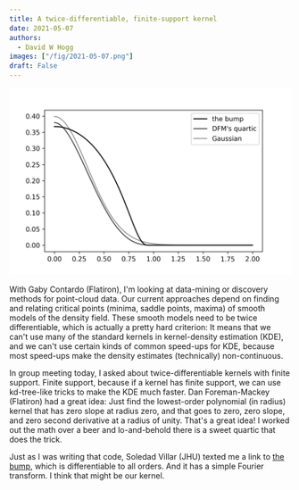 ```yaml
---
title: A twice-differentiable, finite-support kernel
date: 2021-05-07
authors:
  - David W Hogg
images: ["/fig/2021-05-07.png"]
draft: False
---
```


![img](/fig/2021-05-07.png)

With Gaby Contardo (Flatiron), I'm looking at data-mining or discovery methods
for point-cloud data.
Our current approaches depend on finding and relating critical points (minima,
saddle points, maxima) of smooth models of the density field.
These smooth models need to be twice differentiable, which is actually a pretty
hard criterion:
It means that we can't use many of the standard kernels in kernel-density
estimation (KDE), and we can't use certain kinds of common speed-ups for KDE,
because most speed-ups make the density estimates (technically) non-continuous.

In group meeting today, I asked about twice-differentiable kernels with finite
support.
Finite support, because if a kernel has finite support, we can use kd-tree-like
tricks to make the KDE much faster.
Dan Foreman-Mackey (Flatiron) had a great idea:
Just find the lowest-order polynomial (in radius) kernel that has zero slope at
radius zero, and that goes to zero, zero slope, and zero second derivative at
a radius of unity.
That's a great idea! I worked out the math over a beer and lo-and-behold there
is a sweet quartic that does the trick.

Just as I was writing that code, Soledad Villar (JHU) texted me a link to
[the bump](https://en.wikipedia.org/wiki/Bump_function), which is differentiable
to all orders.
And it has a simple Fourier transform.
I think that might be our kernel.